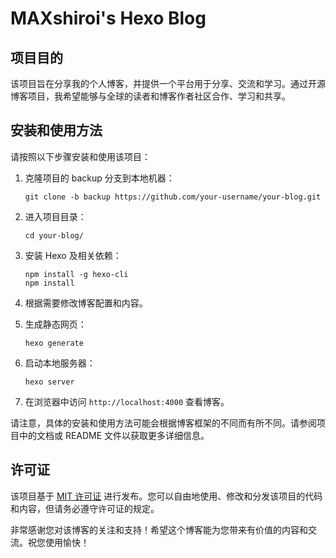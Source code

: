 # MAXshiroi's Hexo Blog

## 项目目的

该项目旨在分享我的个人博客，并提供一个平台用于分享、交流和学习。通过开源博客项目，我希望能够与全球的读者和博客作者社区合作、学习和共享。

## 安装和使用方法

请按照以下步骤安装和使用该项目：

1. 克隆项目的 backup 分支到本地机器：
   ```
   git clone -b backup https://github.com/your-username/your-blog.git
   ```

2. 进入项目目录：
   ```
   cd your-blog/
   ```

3. 安装 Hexo 及相关依赖：
   ```
   npm install -g hexo-cli
   npm install
   ```

4. 根据需要修改博客配置和内容。

5. 生成静态网页：
   ```
   hexo generate
   ```

6. 启动本地服务器：
   ```
   hexo server
   ```

7. 在浏览器中访问 `http://localhost:4000` 查看博客。

请注意，具体的安装和使用方法可能会根据博客框架的不同而有所不同。请参阅项目中的文档或 README 文件以获取更多详细信息。

## 许可证

该项目基于 [MIT 许可证](https://opensource.org/licenses/MIT) 进行发布。您可以自由地使用、修改和分发该项目的代码和内容，但请务必遵守许可证的规定。

非常感谢您对该博客的关注和支持！希望这个博客能为您带来有价值的内容和交流。祝您使用愉快！